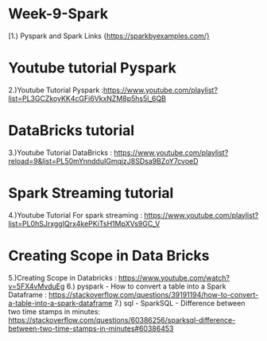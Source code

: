 # Week-9-Spark
[1.) Pyspark and Spark Links {https://sparkbyexamples.com/}
# Youtube tutorial Pyspark
2.)Youtube Tutorial Pyspark :https://www.youtube.com/playlist?list=PL3GCZkoyKK4cGFi6VkxNZM8p5hs5l_6QB
# DataBricks tutorial
3.)Youtube Tutorial DataBricks : https://www.youtube.com/playlist?reload=9&list=PL50mYnndduIGmqjzJ8SDsa9BZoY7cvoeD
# Spark Streaming tutorial
4.)Youtube Tutorial For spark streaming : https://www.youtube.com/playlist?list=PL0hSJrxggIQrx4kePKiTsH1MpXVs9GC_V
# Creating Scope in Data Bricks
5.)Creating Scope in Databricks : https://www.youtube.com/watch?v=5FX4vMvduEg
6.) pyspark - How to convert a table into a Spark Dataframe : https://stackoverflow.com/questions/39191194/how-to-convert-a-table-into-a-spark-dataframe
7.) sql - SparkSQL - Difference between two time stamps in minutes: https://stackoverflow.com/questions/60386256/sparksql-difference-between-two-time-stamps-in-minutes#60386453
